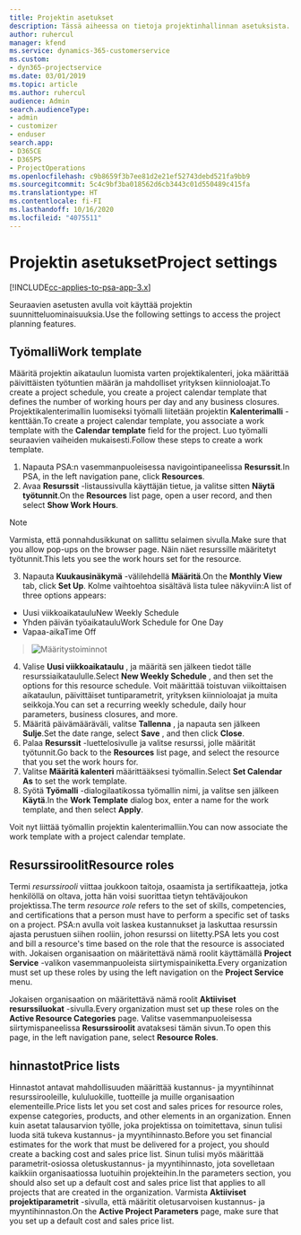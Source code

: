 ```yaml
---
title: Projektin asetukset
description: Tässä aiheessa on tietoja projektinhallinnan asetuksista.
author: ruhercul
manager: kfend
ms.service: dynamics-365-customerservice
ms.custom:
- dyn365-projectservice
ms.date: 03/01/2019
ms.topic: article
ms.author: ruhercul
audience: Admin
search.audienceType:
- admin
- customizer
- enduser
search.app:
- D365CE
- D365PS
- ProjectOperations
ms.openlocfilehash: c9b8659f3b7ee81d2e21ef52743debd521fa9bb9
ms.sourcegitcommit: 5c4c9bf3ba018562d6cb3443c01d550489c415fa
ms.translationtype: HT
ms.contentlocale: fi-FI
ms.lasthandoff: 10/16/2020
ms.locfileid: "4075511"
---
```

# <a name="project-settings"></a><span data-ttu-id="de27f-103">Projektin asetukset</span><span class="sxs-lookup"><span data-stu-id="de27f-103">Project settings</span></span>

[!INCLUDE[cc-applies-to-psa-app-3.x](../includes/cc-applies-to-psa-app-3x.md)]

<span data-ttu-id="de27f-104">Seuraavien asetusten avulla voit käyttää projektin suunnitteluominaisuuksia.</span><span class="sxs-lookup"><span data-stu-id="de27f-104">Use the following settings to access the project planning features.</span></span>

## <a name="work-template"></a><span data-ttu-id="de27f-105">Työmalli</span><span class="sxs-lookup"><span data-stu-id="de27f-105">Work template</span></span>

<span data-ttu-id="de27f-106">Määritä projektin aikataulun luomista varten projektikalenteri, joka määrittää päivittäisten työtuntien määrän ja mahdolliset yrityksen kiinnioloajat.</span><span class="sxs-lookup"><span data-stu-id="de27f-106">To create a project schedule, you create a project calendar template that defines the number of working hours per day and any business closures.</span></span> <span data-ttu-id="de27f-107">Projektikalenterimallin luomiseksi työmalli liitetään projektin **Kalenterimalli** -kenttään.</span><span class="sxs-lookup"><span data-stu-id="de27f-107">To create a project calendar template, you associate a work template with the **Calendar template** field for the project.</span></span> <span data-ttu-id="de27f-108">Luo työmalli seuraavien vaiheiden mukaisesti.</span><span class="sxs-lookup"><span data-stu-id="de27f-108">Follow these steps to create a work template.</span></span>

1. <span data-ttu-id="de27f-109">Napauta PSA:n vasemmanpuoleisessa navigointipaneelissa **Resurssit**.</span><span class="sxs-lookup"><span data-stu-id="de27f-109">In PSA, in the left navigation pane, click **Resources**.</span></span> 
2. <span data-ttu-id="de27f-110">Avaa **Resurssit** -listaussivulla käyttäjän tietue, ja valitse sitten **Näytä työtunnit**.</span><span class="sxs-lookup"><span data-stu-id="de27f-110">On the **Resources** list page, open a user record, and then select **Show Work Hours**.</span></span>

  > [!NOTE]
  > <span data-ttu-id="de27f-111">Varmista, että ponnahdusikkunat on sallittu selaimen sivulla.</span><span class="sxs-lookup"><span data-stu-id="de27f-111">Make sure that you allow pop-ups on the browser page.</span></span> <span data-ttu-id="de27f-112">Näin näet resurssille määritetyt työtunnit.</span><span class="sxs-lookup"><span data-stu-id="de27f-112">This lets you see the work hours set for the resource.</span></span>
  
3. <span data-ttu-id="de27f-113">Napauta **Kuukausinäkymä** -välilehdellä **Määritä**.</span><span class="sxs-lookup"><span data-stu-id="de27f-113">On the **Monthly View** tab, click **Set Up**.</span></span> <span data-ttu-id="de27f-114">Kolme vaihtoehtoa sisältävä lista tulee näkyviin:</span><span class="sxs-lookup"><span data-stu-id="de27f-114">A list of three options appears:</span></span> 

  - <span data-ttu-id="de27f-115">Uusi viikkoaikataulu</span><span class="sxs-lookup"><span data-stu-id="de27f-115">New Weekly Schedule</span></span>
  - <span data-ttu-id="de27f-116">Yhden päivän työaikataulu</span><span class="sxs-lookup"><span data-stu-id="de27f-116">Work Schedule for One Day</span></span>
  - <span data-ttu-id="de27f-117">Vapaa-aika</span><span class="sxs-lookup"><span data-stu-id="de27f-117">Time Off</span></span>

> ![Määritystoiminnot](media/project-13.png)

4. <span data-ttu-id="de27f-119">Valise **Uusi viikkoaikataulu** , ja määritä sen jälkeen tiedot tälle resurssiaikataululle.</span><span class="sxs-lookup"><span data-stu-id="de27f-119">Select **New Weekly Schedule** , and then set the options for this resource schedule.</span></span> <span data-ttu-id="de27f-120">Voit määrittää toistuvan viikoittaisen aikataulun, päivittäiset tuntiparametrit, yrityksen kiinnioloajat ja muita seikkoja.</span><span class="sxs-lookup"><span data-stu-id="de27f-120">You can set a recurring weekly schedule, daily hour parameters, business closures, and more.</span></span>
5. <span data-ttu-id="de27f-121">Määritä päivämääräväli, valitse **Tallenna** , ja napauta sen jälkeen **Sulje**.</span><span class="sxs-lookup"><span data-stu-id="de27f-121">Set the date range, select **Save** , and then click **Close**.</span></span> 
6. <span data-ttu-id="de27f-122">Palaa **Resurssit** -luettelosivulle ja valitse resurssi, jolle määrität työtunnit.</span><span class="sxs-lookup"><span data-stu-id="de27f-122">Go back to the **Resources** list page, and select the resource that you set the work hours for.</span></span> 
7. <span data-ttu-id="de27f-123">Valitse **Määritä kalenteri** määrittääksesi työmallin.</span><span class="sxs-lookup"><span data-stu-id="de27f-123">Select **Set Calendar As** to set the work template.</span></span> 
8. <span data-ttu-id="de27f-124">Syötä **Työmalli** -dialogilaatikossa työmallin nimi, ja valitse sen jälkeen **Käytä**.</span><span class="sxs-lookup"><span data-stu-id="de27f-124">In the **Work Template** dialog box, enter a name for the work template, and then select **Apply**.</span></span> 

<span data-ttu-id="de27f-125">Voit nyt liittää työmallin projektin kalenterimalliin.</span><span class="sxs-lookup"><span data-stu-id="de27f-125">You can now associate the work template with a project calendar template.</span></span>

## <a name="resource-roles"></a><span data-ttu-id="de27f-126">Resurssiroolit</span><span class="sxs-lookup"><span data-stu-id="de27f-126">Resource roles</span></span>

<span data-ttu-id="de27f-127">Termi *resurssirooli* viittaa joukkoon taitoja, osaamista ja sertifikaatteja, jotka henkilöllä on oltava, jotta hän voisi suorittaa tietyn tehtäväjoukon projektissa.</span><span class="sxs-lookup"><span data-stu-id="de27f-127">The term *resource role* refers to the set of skills, competencies, and certifications that a person must have to perform a specific set of tasks on a project.</span></span> <span data-ttu-id="de27f-128">PSA:n avulla voit laskea kustannukset ja laskuttaa resurssin ajasta perustuen siihen rooliin, johon resurssi on liitetty.</span><span class="sxs-lookup"><span data-stu-id="de27f-128">PSA lets you cost and bill a resource's time based on the role that the resource is associated with.</span></span> <span data-ttu-id="de27f-129">Jokaisen organisaation on määritettävä nämä roolit käyttämällä **Project Service** -valikon vasemmanpuoleista siirtymispainiketta.</span><span class="sxs-lookup"><span data-stu-id="de27f-129">Every organization must set up these roles by using the left navigation on the **Project Service** menu.</span></span>

<span data-ttu-id="de27f-130">Jokaisen organisaation on määritettävä nämä roolit **Aktiiviset resurssiluokat** -sivulla.</span><span class="sxs-lookup"><span data-stu-id="de27f-130">Every organization must set up these roles on the **Active Resource Categories** page.</span></span> <span data-ttu-id="de27f-131">Valitse vasemmanpuoleisessa siirtymispaneelissa **Resurssiroolit** avataksesi tämän sivun.</span><span class="sxs-lookup"><span data-stu-id="de27f-131">To open this page, in the left navigation pane, select **Resource Roles**.</span></span>

## <a name="price-lists"></a><span data-ttu-id="de27f-132">hinnastot</span><span class="sxs-lookup"><span data-stu-id="de27f-132">Price lists</span></span>

<span data-ttu-id="de27f-133">Hinnastot antavat mahdollisuuden määrittää kustannus- ja myyntihinnat resurssirooleille, kululuokille, tuotteille ja muille organisaation elementeille.</span><span class="sxs-lookup"><span data-stu-id="de27f-133">Price lists let you set cost and sales prices for resource roles, expense categories, products, and other elements in an organization.</span></span> <span data-ttu-id="de27f-134">Ennen kuin asetat talausarvion työlle, joka projektissa on toimitettava, sinun tulisi luoda sitä tukeva kustannus- ja myyntihinnasto.</span><span class="sxs-lookup"><span data-stu-id="de27f-134">Before you set financial estimates for the work that must be delivered for a project, you should create a backing cost and sales price list.</span></span> <span data-ttu-id="de27f-135">Sinun tulisi myös määrittää parametrit-osiossa oletuskustannus- ja myyntihinnasto, jota sovelletaan kaikkiin organisaatiossa luotuihin projekteihin.</span><span class="sxs-lookup"><span data-stu-id="de27f-135">In the parameters section, you should also set up a default cost and sales price list that applies to all projects that are created in the organization.</span></span> <span data-ttu-id="de27f-136">Varmista **Aktiiviset projektiparametrit** -sivulla, että määritit oletusarvoisen kustannus- ja myyntihinnaston.</span><span class="sxs-lookup"><span data-stu-id="de27f-136">On the **Active Project Parameters** page, make sure that you set up a default cost and sales price list.</span></span>
